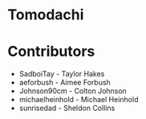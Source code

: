 # Tomodachi

# Contributors
* SadboiTay - Taylor Hakes
* aeforbush - Aimee Forbush
* Johnson90cm - Colton Johnson
* michaelheinhold - Michael Heinhold
* sunrisedad - Sheldon Collins